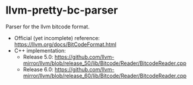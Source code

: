 # llvm-pretty-bc-parser

Parser for the llvm bitcode format.

- Official (yet incomplete) reference: https://llvm.org/docs/BitCodeFormat.html
- C++ implementation: 
   + Release 5.0: https://github.com/llvm-mirror/llvm/blob/release_50/lib/Bitcode/Reader/BitcodeReader.cpp
   + Release 6.0: https://github.com/llvm-mirror/llvm/blob/release_60/lib/Bitcode/Reader/BitcodeReader.cpp
